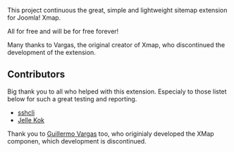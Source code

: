 This project continuous the great, simple and lightweight sitemap extension for Joomla! Xmap.

All for free and will be for free forever!

Many thanks to Vargas, the original creator of Xmap, who discontinued the development of the extension.

## Contributors
Big thank you to all who helped with this extension. Especialy to those listet below for such a great testing and reporting.
- [sshcli](https://github.com/sshcli)
- [Jelle Kok](https://github.com/810)

Thank you to [Guillermo Vargas](https://github.com/guilleva) too, who originialy developed the XMap componen, which development is discontinued.
